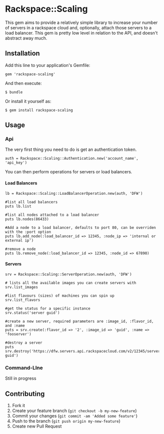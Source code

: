 # Rackspace::Scaling

This gem aims to provide a relatively simple library to increase your number of servers in a rackspace cloud and, optionally, attach those servers to a load balancer.  This gem is pretty low level in relation to the API, and doesn't abstract away much.

## Installation

Add this line to your application's Gemfile:

    gem 'rackspace-scaling'

And then execute:

    $ bundle

Or install it yourself as:

    $ gem install rackspace-scaling

## Usage

### Api

The very first thing you need to do is get an authentication token.

    auth = Rackspace::Scaling::Authentication.new('account_name', 'api_key')

You can then perform operations for servers or load balancers.

#### Load Balancers

    lb = Rackspace::Scaling::LoadBalancerOperation.new(auth, 'DFW')

    #list all load balancers
    puts lb.list

    #list all nodes attached to a load balancer
    puts lb.nodes(86433)

    #Add a node to a load balancer, defaults to port 80, can be overriden with the :port option
    puts lb.add_node(:load_balancer_id => 12345, :node_ip => 'internal or external ip')

    #remove a node
    puts lb.remove_node(:load_balancer_id => 12345, :node_id => 67890)
    
#### Servers
    srv = Rackspace::Scaling::ServerOperation.new(auth, 'DFW')

    # lists all the available images you can create servers with
    srv.list_images

    #list flavours (sizes) of machines you can spin up
    srv.list_flavors

    #get the status for a specific instance
    srv.status('server guid')

    #create a new server, required parameters are :image_id, :flavor_id, and :name
    puts = srv.create(:flavor_id => '2', :image_id => 'guid', :name => 'fooserver')

    #destroy a server
    puts srv.destroy('https://dfw.servers.api.rackspacecloud.com/v2/12345/servers/server-guid')

### Command-LIne

Still in progress

## Contributing

1. Fork it
2. Create your feature branch (`git checkout -b my-new-feature`)
3. Commit your changes (`git commit -am 'Added some feature'`)
4. Push to the branch (`git push origin my-new-feature`)
5. Create new Pull Request
